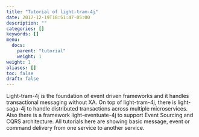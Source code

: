 ```yaml
---
title: "Tutorial of light-tram-4j"
date: 2017-12-19T18:51:47-05:00
description: ""
categories: []
keywords: []
menu:
  docs:
    parent: "tutorial"
    weight: 1
weight: 1
aliases: []
toc: false
draft: false
---
```


Light-tram-4j is the foundation of event driven frameworks and it handles transactional
messaging without XA. On top of light-tram-4j, there is light-saga-4j to handle distributed 
transactions across multiple microservices. Also there is a framework light-eventuate-4j to
support Event Sourcing and CQRS architecture. All tutorials here are showing basic message,
event or command delivery from one service to another service. 